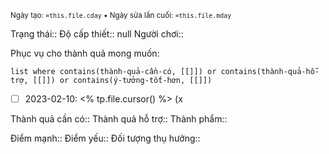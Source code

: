 <sub>Ngày tạo: `=this.file.cday` •  Ngày sửa lần cuối: `=this.file.mday`</sub>

Trạng thái::
Độ cấp thiết:: null
Người chơi::

Phục vụ cho thành quả mong muốn:
```dataview
list where contains(thành-quả-cần-có, [[]]) or contains(thành-quả-hỗ-trợ, [[]]) or contains(ý-tưởng-tốt-hơn, [[]]) 
```

- [ ] 2023-02-10: <% tp.file.cursor() %> (x

Thành quả cần có::
Thành quả hỗ trợ::
Thành phẩm::

Điểm mạnh::
Điểm yếu::
Đối tượng thụ hưởng::

